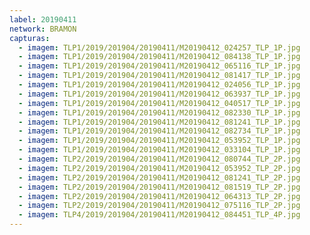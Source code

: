 ```yaml
---
label: 20190411
network: BRAMON
capturas:
  - imagem: TLP1/2019/201904/20190411/M20190412_024257_TLP_1P.jpg
  - imagem: TLP1/2019/201904/20190411/M20190412_084138_TLP_1P.jpg
  - imagem: TLP1/2019/201904/20190411/M20190412_065116_TLP_1P.jpg
  - imagem: TLP1/2019/201904/20190411/M20190412_081417_TLP_1P.jpg
  - imagem: TLP1/2019/201904/20190411/M20190412_024056_TLP_1P.jpg
  - imagem: TLP1/2019/201904/20190411/M20190412_063937_TLP_1P.jpg
  - imagem: TLP1/2019/201904/20190411/M20190412_040517_TLP_1P.jpg
  - imagem: TLP1/2019/201904/20190411/M20190412_082330_TLP_1P.jpg
  - imagem: TLP1/2019/201904/20190411/M20190412_081241_TLP_1P.jpg
  - imagem: TLP1/2019/201904/20190411/M20190412_082734_TLP_1P.jpg
  - imagem: TLP1/2019/201904/20190411/M20190412_053952_TLP_1P.jpg
  - imagem: TLP1/2019/201904/20190411/M20190412_033104_TLP_1P.jpg
  - imagem: TLP2/2019/201904/20190411/M20190412_080744_TLP_2P.jpg
  - imagem: TLP2/2019/201904/20190411/M20190412_053952_TLP_2P.jpg
  - imagem: TLP2/2019/201904/20190411/M20190412_081241_TLP_2P.jpg
  - imagem: TLP2/2019/201904/20190411/M20190412_081519_TLP_2P.jpg
  - imagem: TLP2/2019/201904/20190411/M20190412_064313_TLP_2P.jpg
  - imagem: TLP2/2019/201904/20190411/M20190412_075116_TLP_2P.jpg
  - imagem: TLP4/2019/201904/20190411/M20190412_084451_TLP_4P.jpg
---
```

